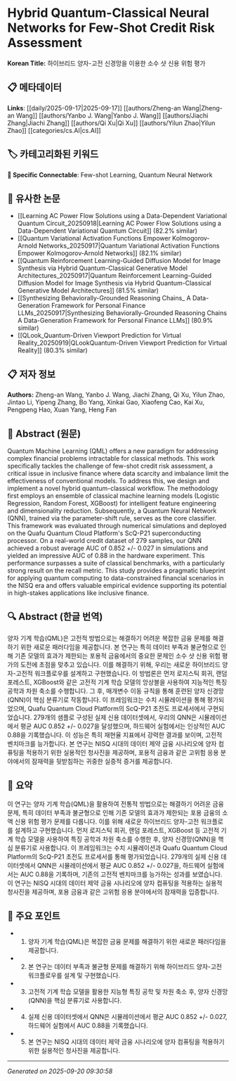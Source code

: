 # Hybrid Quantum-Classical Neural Networks for Few-Shot Credit Risk Assessment

**Korean Title:** 하이브리드 양자-고전 신경망을 이용한 소수 샷 신용 위험 평가

## 📋 메타데이터

**Links**: [[daily/2025-09-17|2025-09-17]] [[authors/Zheng-an Wang|Zheng-an Wang]] [[authors/Yanbo J. Wang|Yanbo J. Wang]] [[authors/Jiachi Zhang|Jiachi Zhang]] [[authors/Qi Xu|Qi Xu]] [[authors/Yilun Zhao|Yilun Zhao]] [[categories/cs.AI|cs.AI]]

## 🏷️ 카테고리화된 키워드
**🔗 Specific Connectable**: Few-shot Learning, Quantum Neural Network

## 🔗 유사한 논문
- [[Learning AC Power Flow Solutions using a Data-Dependent Variational Quantum Circuit_20250918|Learning AC Power Flow Solutions using a Data-Dependent Variational Quantum Circuit]] (82.2% similar)
- [[Quantum Variational Activation Functions Empower Kolmogorov-Arnold Networks_20250917|Quantum Variational Activation Functions Empower Kolmogorov-Arnold Networks]] (82.1% similar)
- [[Quantum Reinforcement Learning-Guided Diffusion Model for Image Synthesis via Hybrid Quantum-Classical Generative Model Architectures_20250917|Quantum Reinforcement Learning-Guided Diffusion Model for Image Synthesis via Hybrid Quantum-Classical Generative Model Architectures]] (81.5% similar)
- [[Synthesizing Behaviorally-Grounded Reasoning Chains_ A Data-Generation Framework for Personal Finance LLMs_20250917|Synthesizing Behaviorally-Grounded Reasoning Chains A Data-Generation Framework for Personal Finance LLMs]] (80.9% similar)
- [[QLook_Quantum-Driven Viewport Prediction for Virtual Reality_20250919|QLookQuantum-Driven Viewport Prediction for Virtual Reality]] (80.3% similar)

## 📋 저자 정보

**Authors:** Zheng-an Wang, Yanbo J. Wang, Jiachi Zhang, Qi Xu, Yilun Zhao, Jintao Li, Yipeng Zhang, Bo Yang, Xinkai Gao, Xiaofeng Cao, Kai Xu, Pengpeng Hao, Xuan Yang, Heng Fan

## 📄 Abstract (원문)

Quantum Machine Learning (QML) offers a new paradigm for addressing complex
financial problems intractable for classical methods. This work specifically
tackles the challenge of few-shot credit risk assessment, a critical issue in
inclusive finance where data scarcity and imbalance limit the effectiveness of
conventional models. To address this, we design and implement a novel hybrid
quantum-classical workflow. The methodology first employs an ensemble of
classical machine learning models (Logistic Regression, Random Forest, XGBoost)
for intelligent feature engineering and dimensionality reduction. Subsequently,
a Quantum Neural Network (QNN), trained via the parameter-shift rule, serves as
the core classifier. This framework was evaluated through numerical simulations
and deployed on the Quafu Quantum Cloud Platform's ScQ-P21 superconducting
processor. On a real-world credit dataset of 279 samples, our QNN achieved a
robust average AUC of 0.852 +/- 0.027 in simulations and yielded an impressive
AUC of 0.88 in the hardware experiment. This performance surpasses a suite of
classical benchmarks, with a particularly strong result on the recall metric.
This study provides a pragmatic blueprint for applying quantum computing to
data-constrained financial scenarios in the NISQ era and offers valuable
empirical evidence supporting its potential in high-stakes applications like
inclusive finance.

## 🔍 Abstract (한글 번역)

양자 기계 학습(QML)은 고전적 방법으로는 해결하기 어려운 복잡한 금융 문제를 해결하기 위한 새로운 패러다임을 제공합니다. 본 연구는 특히 데이터 부족과 불균형으로 인해 기존 모델의 효과가 제한되는 포용적 금융에서의 중요한 문제인 소수 샷 신용 위험 평가의 도전에 초점을 맞추고 있습니다. 이를 해결하기 위해, 우리는 새로운 하이브리드 양자-고전적 워크플로우를 설계하고 구현했습니다. 이 방법론은 먼저 로지스틱 회귀, 랜덤 포레스트, XGBoost와 같은 고전적 기계 학습 모델의 앙상블을 사용하여 지능적인 특징 공학과 차원 축소를 수행합니다. 그 후, 매개변수 이동 규칙을 통해 훈련된 양자 신경망(QNN)이 핵심 분류기로 작동합니다. 이 프레임워크는 수치 시뮬레이션을 통해 평가되었으며, Quafu Quantum Cloud Platform의 ScQ-P21 초전도 프로세서에서 구현되었습니다. 279개의 샘플로 구성된 실제 신용 데이터셋에서, 우리의 QNN은 시뮬레이션에서 평균 AUC 0.852 +/- 0.027을 달성했으며, 하드웨어 실험에서는 인상적인 AUC 0.88을 기록했습니다. 이 성능은 특히 재현율 지표에서 강력한 결과를 보이며, 고전적 벤치마크를 능가합니다. 본 연구는 NISQ 시대의 데이터 제약 금융 시나리오에 양자 컴퓨팅을 적용하기 위한 실용적인 청사진을 제공하며, 포용적 금융과 같은 고위험 응용 분야에서의 잠재력을 뒷받침하는 귀중한 실증적 증거를 제공합니다.

## 📝 요약

이 연구는 양자 기계 학습(QML)을 활용하여 전통적 방법으로는 해결하기 어려운 금융 문제, 특히 데이터 부족과 불균형으로 인해 기존 모델의 효과가 제한되는 포용 금융의 소액 신용 위험 평가 문제를 다룹니다. 이를 위해 새로운 하이브리드 양자-고전 워크플로를 설계하고 구현했습니다. 먼저 로지스틱 회귀, 랜덤 포레스트, XGBoost 등 고전적 기계 학습 모델을 사용하여 특징 공학과 차원 축소를 수행한 후, 양자 신경망(QNN)을 핵심 분류기로 사용합니다. 이 프레임워크는 수치 시뮬레이션과 Quafu Quantum Cloud Platform의 ScQ-P21 초전도 프로세서를 통해 평가되었습니다. 279개의 실제 신용 데이터셋에서 QNN은 시뮬레이션에서 평균 AUC 0.852 +/- 0.027을, 하드웨어 실험에서는 AUC 0.88을 기록하며, 기존의 고전적 벤치마크를 능가하는 성과를 보였습니다. 이 연구는 NISQ 시대의 데이터 제약 금융 시나리오에 양자 컴퓨팅을 적용하는 실용적 청사진을 제공하며, 포용 금융과 같은 고위험 응용 분야에서의 잠재력을 입증합니다.

## 🎯 주요 포인트

- 1. 양자 기계 학습(QML)은 복잡한 금융 문제를 해결하기 위한 새로운 패러다임을 제공합니다.

- 2. 본 연구는 데이터 부족과 불균형 문제를 해결하기 위해 하이브리드 양자-고전 워크플로우를 설계 및 구현했습니다.

- 3. 고전적 기계 학습 모델을 활용한 지능형 특징 공학 및 차원 축소 후, 양자 신경망(QNN)을 핵심 분류기로 사용합니다.

- 4. 실제 신용 데이터셋에서 QNN은 시뮬레이션에서 평균 AUC 0.852 +/- 0.027, 하드웨어 실험에서 AUC 0.88을 기록했습니다.

- 5. 본 연구는 NISQ 시대의 데이터 제약 금융 시나리오에 양자 컴퓨팅을 적용하기 위한 실용적인 청사진을 제공합니다.

---

*Generated on 2025-09-20 09:30:58*